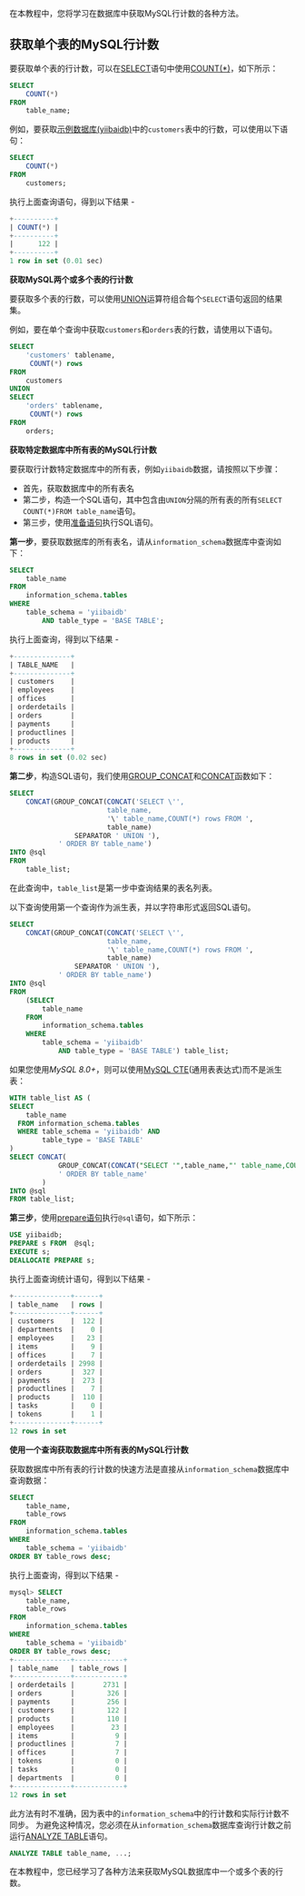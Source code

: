 在本教程中，您将学习在数据库中获取MySQL行计数的各种方法。

## 获取单个表的MySQL行计数

要获取单个表的行计数，可以在[SELECT](http://www.yiibai.com/mysql/select-statement-query-data.html)语句中使用[COUNT(*)](http://www.yiibai.com/mysql/count.html)，如下所示：

```sql
SELECT 
    COUNT(*)
FROM
    table_name;
```

例如，要获取[示例数据库(yiibaidb)](http://www.yiibai.com/mysql/sample-database.html)中的`customers`表中的行数，可以使用以下语句：

```sql
SELECT 
    COUNT(*)
FROM
    customers;
```

执行上面查询语句，得到以下结果 -

```sql
+----------+
| COUNT(*) |
+----------+
|      122 |
+----------+
1 row in set (0.01 sec)
```

**获取MySQL两个或多个表的行计数**

要获取多个表的行数，可以使用[UNION](http://www.yiibai.com/sql-union-mysql.html)运算符组合每个`SELECT`语句返回的结果集。

例如，要在单个查询中获取`customers`和`orders`表的行数，请使用以下语句。

```sql
SELECT 
    'customers' tablename, 
     COUNT(*) rows
FROM
    customers 
UNION 
SELECT 
    'orders' tablename, 
     COUNT(*) rows
FROM
    orders;
```

**获取特定数据库中所有表的MySQL行计数**

要获取行计数特定数据库中的所有表，例如`yiibaidb`数据，请按照以下步骤：

- 首先，获取数据库中的所有表名
- 第二步，构造一个SQL语句，其中包含由`UNION`分隔的所有表的所有`SELECT COUNT(*)FROM table_name`语句。
- 第三步，使用[准备语句](http://www.yiibai.com/mysql/prepared-statement.html)执行SQL语句。

**第一步**，要获取数据库的所有表名，请从`information_schema`数据库中查询如下：

```sql
SELECT 
    table_name
FROM
    information_schema.tables
WHERE
    table_schema = 'yiibaidb'
        AND table_type = 'BASE TABLE';
```

执行上面查询，得到以下结果 -

```sql
+--------------+
| TABLE_NAME   |
+--------------+
| customers    |
| employees    |
| offices      |
| orderdetails |
| orders       |
| payments     |
| productlines |
| products     |
+--------------+
8 rows in set (0.02 sec)
```

**第二步**，构造SQL语句，我们使用[GROUP_CONCAT](http://www.yiibai.com/mysql/group_concat.html)和[CONCAT](http://www.yiibai.com/sql-concat-in-mysql.html)函数如下：

```sql
SELECT 
    CONCAT(GROUP_CONCAT(CONCAT('SELECT \'',
                        table_name,
                        '\' table_name,COUNT(*) rows FROM ',
                        table_name)
                SEPARATOR ' UNION '),
            ' ORDER BY table_name')
INTO @sql 
FROM
    table_list;
```

在此查询中，`table_list`是第一步中查询结果的表名列表。

以下查询使用第一个查询作为派生表，并以字符串形式返回SQL语句。

```sql
SELECT 
    CONCAT(GROUP_CONCAT(CONCAT('SELECT \'',
                        table_name,
                        '\' table_name,COUNT(*) rows FROM ',
                        table_name)
                SEPARATOR ' UNION '),
            ' ORDER BY table_name')
INTO @sql 
FROM
    (SELECT 
        table_name
    FROM
        information_schema.tables
    WHERE
        table_schema = 'yiibaidb'
            AND table_type = 'BASE TABLE') table_list;
```

如果您使用*MySQL 8.0+*，则可以使用[MySQL CTE](http://www.yiibai.com/mysql/cte.html)(通用表表达式)而不是派生表：

```sql
WITH table_list AS (
SELECT
    table_name
  FROM information_schema.tables 
  WHERE table_schema = 'yiibaidb' AND
        table_type = 'BASE TABLE'
) 
SELECT CONCAT(
            GROUP_CONCAT(CONCAT("SELECT '",table_name,"' table_name,COUNT(*) rows FROM ",table_name) SEPARATOR " UNION "),
            ' ORDER BY table_name'
        )
INTO @sql
FROM table_list;
```

**第三步**，使用[prepare语句](http://www.yiibai.com/mysql/prepared-statement.html)执行`@sql`语句，如下所示：

```sql
USE yiibaidb;
PREPARE s FROM  @sql;
EXECUTE s;
DEALLOCATE PREPARE s;
```

执行上面查询统计语句，得到以下结果 -

```sql
+--------------+------+
| table_name   | rows |
+--------------+------+
| customers    |  122 |
| departments  |    0 |
| employees    |   23 |
| items        |    9 |
| offices      |    7 |
| orderdetails | 2998 |
| orders       |  327 |
| payments     |  273 |
| productlines |    7 |
| products     |  110 |
| tasks        |    0 |
| tokens       |    1 |
+--------------+------+
12 rows in set
```

**使用一个查询获取数据库中所有表的MySQL行计数**

获取数据库中所有表的行计数的快速方法是直接从`information_schema`数据库中查询数据：

```sql
SELECT 
    table_name, 
    table_rows
FROM
    information_schema.tables
WHERE
    table_schema = 'yiibaidb'
ORDER BY table_rows desc;
```

执行上面查询，得到以下结果 -

```sql
mysql> SELECT 
    table_name, 
    table_rows
FROM
    information_schema.tables
WHERE
    table_schema = 'yiibaidb'
ORDER BY table_rows desc;
+--------------+------------+
| table_name   | table_rows |
+--------------+------------+
| orderdetails |       2731 |
| orders       |        326 |
| payments     |        256 |
| customers    |        122 |
| products     |        110 |
| employees    |         23 |
| items        |          9 |
| productlines |          7 |
| offices      |          7 |
| tokens       |          0 |
| tasks        |          0 |
| departments  |          0 |
+--------------+------------+
12 rows in set
```

此方法有时不准确，因为表中的`information_schema`中的行计数和实际行计数不同步。 为避免这种情况，您必须在从`information_schema`数据库查询行计数之前运行[ANALYZE TABLE](http://www.yiibai.com/mysql/database-table-maintenance-statements.html)语句。

```sql
ANALYZE TABLE table_name, ...;
```

在本教程中，您已经学习了各种方法来获取MySQL数据库中一个或多个表的行数。